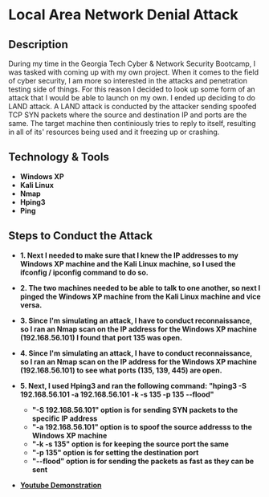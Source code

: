 <h1>Local Area Network Denial Attack</h1>

<h2>Description</h2>
During my time in the Georgia Tech Cyber & Network Security Bootcamp, I was tasked with coming up with my own project. When it comes to the field of cyber security, I am more so interested in the attacks and penetration testing side of things. For this reason I decided to look up some form of an attack that I would be able to launch on my own. I ended up deciding to do LAND attack. A LAND attack is conducted by the attacker sending spoofed TCP SYN packets where the source and destination IP and ports are the same. The target machine then continiously tries to reply to itself, resulting in all of its' resources being used and it freezing up or crashing.

<br />


<h2>Technology & Tools</h2>

- <b>Windows XP</b></br>
- <b>Kali Linux</b></br>
- <b>Nmap</b></br>
- <b>Hping3</b></br>
- <b>Ping</b></br>


<h2>Steps to Conduct the Attack</h2>

- <b>1. Next I needed to make sure that I knew the IP addresses to my Windows XP machine and the Kali Linux machine, so I used the ifconfig / ipconfig command to do so.</b></br>
- <b>2. The two machines needed to be able to talk to one another, so next I pinged the Windows XP machine from the Kali Linux machine and vice versa.</b></br>
- <b>3. Since I'm simulating an attack, I have to conduct reconnaissance, so I ran an Nmap scan on the IP address for the Windows XP machine (192.168.56.101) I found that port 135 was open.</b></br>
- <b>4. Since I'm simulating an attack, I have to conduct reconnaissance, so I ran an Nmap scan on the IP address for the Windows XP machine (192.168.56.101) to see what ports (135, 139, 445) are open.</b></br>
- <b>5. Next, I used Hping3 and ran the following command: "hping3 -S 192.168.56.101 -a 192.168.56.101 -k -s 135 -p 135 --flood"</b></br>
  - <b>"-S 192.168.56.101" option is for sending SYN packets to the specific IP address</b></br>
  - <b>"-a 192.168.56.101" option is to spoof the source addresss to the Windows XP machine</b></br>
  - <b>"-k -s 135" option is for keeping the source port the same </b></br>
  - <b>"-p 135" option is for setting the destination port </b></br>
  - <b>"--flood" option is for sending the packets as fast as they can be sent</b></br>
 

- <b><a href="https://www.youtube.com/watch?v=FcKHJdMa4Hs">Youtube Demonstration</a></b>

<p align="center">
